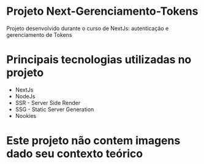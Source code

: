 # Projeto Next-Gerenciamento-Tokens

Projeto desenvolvido durante o curso de NextJs: autenticação e gerenciamento de Tokens

# Principais tecnologias utilizadas no projeto
* NextJs
* NodeJs
* SSR - Server Side Render
* SSG - Static Server Generation
* Nookies 

# Este projeto não contem imagens dado seu contexto teórico